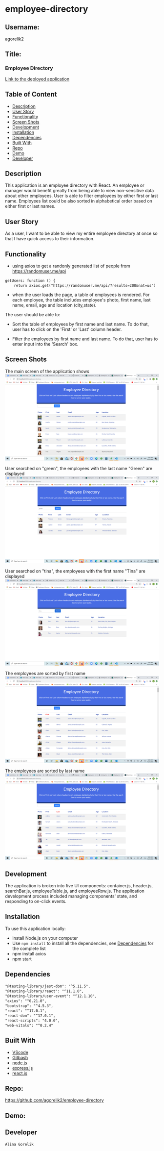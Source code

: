 # employee-directory

## Username:

agorelik2

## Title:

### Employee Directory

[Link to the deployed application](https://agorelik2.github.io/employee-directory/.)

## Table of Content

- [Description](#description)
- [User Story](#user-story)
- [Functionality](#functionality)
- [Screen Shots](#screen-shots)
- [Development](#development)
- [Installation](#installation)
- [Dependencies](#dependencies)
- [Built With](#built-with)
- [Repo](#repo)
- [Demo](#demo)
- [Developer](#developer)

## Description

This application is an employee directory with React. An employee or manager would benefit greatly from being able to view non-sensitive data about other employees. User is able to filter employees by either first or last name. Employees list could be also sorted in alphabetical order based on either first or last names.

## User Story

As a user, I want to be able to view my entire employee directory at once so that I have quick access to their information.

## Functionality

- using axios to get a randonly generated list of people from https://randomuser.me/api

```
getUsers: function () {
    return axios.get("https://randomuser.me/api/?results=200&nat=us")
```

- when the user loads the page, a table of employees is rendered. For each employee, the table includes employee's photo, first name, last name, email, age and location (city,state).

The user should be able to:

- Sort the table of employees by first name and last name. To do that, user has to click on the 'First' or 'Last' column header.

- Filter the employees by first name and last name. To do that, user has to enter input into the 'Search' box.

## Screen Shots

The main screen of the application shows
![image-1](public/assets/images/image-1.png)

User searched on "green", the employees with the last name "Green" are displayed
![image-1a](public/assets/images/image-1a.png)

User searched on "tina", the employees with the first name "Tina" are displayed
![image-2](public/assets/images/image-2.png)

The employees are sorted by first name
![image-3](public/assets/images/image-3.png)

The employees are sorted by last name
![image-4](public/assets/images/image-4.png)

## Development

The application is broken into five UI components: container.js, header.js, searchBar.js, employeeTable.js, and employeeRow.js. The application development process included managing components' state, and responding to on-click events.

## Installation

To use this application locally:

- Install Node.js on your computer
- Use `npm install` to install all the dependencies, see [Dependencies](#dependencies) for the complete list
- npm install axios
- npm start

## Dependencies

    "@testing-library/jest-dom": "^5.11.5",
    "@testing-library/react": "^11.1.0",
    "@testing-library/user-event": "^12.1.10",
    "axios": "^0.21.0",
    "bootstrap": "^4.5.3",
    "react": "^17.0.1",
    "react-dom": "^17.0.1",
    "react-scripts": "4.0.0",
    "web-vitals": "^0.2.4"

## Built With

- [VScode](https://code.visualstudio.com/)
- [Gitbash](https://gitforwindows.org/)
- [node.js](https://nodejs.org/en/)
- [express.js](https://expressjs.com/)
- [react.js](https://reactjs.org/)

## Repo:

https://github.com/agorelik2/employee-directory

## Demo:

## Developer

    Alina Gorelik
